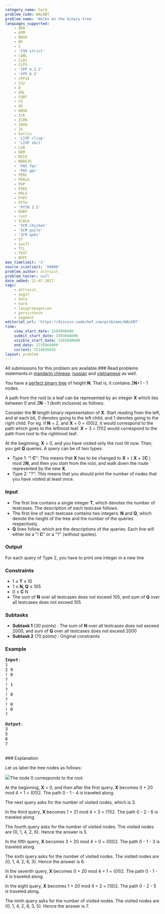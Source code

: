 ```yaml
---
category_name: hard
problem_code: WALKBT
problem_name: 'Walks on the binary tree'
languages_supported:
    - ADA
    - ASM
    - BASH
    - BF
    - C
    - 'C99 strict'
    - CAML
    - CLOJ
    - CLPS
    - 'CPP 4.3.2'
    - 'CPP 6.3'
    - CPP14
    - CS2
    - D
    - ERL
    - FORT
    - FS
    - GO
    - HASK
    - ICK
    - ICON
    - JAVA
    - JS
    - kotlin
    - 'LISP clisp'
    - 'LISP sbcl'
    - LUA
    - NEM
    - NICE
    - NODEJS
    - 'PAS fpc'
    - 'PAS gpc'
    - PERL
    - PERL6
    - PHP
    - PIKE
    - PRLG
    - PYPY
    - PYTH
    - 'PYTH 3.5'
    - RUBY
    - rust
    - SCALA
    - 'SCM chicken'
    - 'SCM guile'
    - 'SCM qobi'
    - ST
    - swift
    - TCL
    - TEXT
    - WSPC
max_timelimit: '3'
source_sizelimit: '50000'
problem_author: altruist_
problem_tester: null
date_added: 21-07-2017
tags:
    - altruist_
    - aug17
    - data
    - hard
    - lazypropagation
    - persistence
    - segment
editorial_url: 'https://discuss.codechef.com/problems/WALKBT'
time:
    view_start_date: 1503048600
    submit_start_date: 1503048600
    visible_start_date: 1503048600
    end_date: 1735669800
    current: 1514816035
layout: problem
---
```

All submissions for this problem are available.### Read problems statements in [mandarin chinese](http://www.codechef.com/download/translated/AUG17/mandarin/WALKBT.pdf), [russian](http://www.codechef.com/download/translated/AUG17/russian/WALKBT.pdf) and [vietnamese](http://www.codechef.com/download/translated/AUG17/vietnamese/WALKBT.pdf) as well.

 You have a [perfect binary tree](https://xlinux.nist.gov/dads/HTML/perfectBinaryTree.html) of height **N**. That is, it contains 2**N**+1 - 1 nodes.

A path from the root to a leaf can be represented by an integer **X** which lies between 0 and 2**N** - 1 (both inclusive) as follows:

Consider the **N** length binary representation of **X**. Start reading from the left, and at each bit, 0 denotes going to the left child, and 1 denotes going to the right child. For eg. if **N** = 2, and **X** = 0 = (00)2, it would correspond to the path which goes to the leftmost leaf. **X** = 3 = (11)2 would correspond to the path from root to the rightmost leaf.

At the beginning, **X** = 0, and you have visited only the root till now. Then, you get **Q** queries. A query can be of two types:

- Type 1: "! **C**": This means that **X** has to be changed to **X** = ( **X** + 2**C** ) mod 2**N**, and then you start from the root, and walk down the route represented by the new **X**.
- Type 2: "?": This means that you should print the number of nodes that you have visited at least once.

### Input

- The first line contains a single integer **T**, which denotes the number of testcases. The description of each testcase follows.
- The first line of each testcase contains two integers: **N** and **Q**, which denote the height of the tree and the number of the queries respectively.
- **Q** lines follow, which are the descriptions of the queries. Each line will either be a "! **C**" or a "?" (without quotes).

### Output

For each query of Type 2, you have to print one integer in a new line

### Constraints

- 1 ≤  **T**  ≤ 10
- 1 ≤  **N, Q**  ≤ 105
- 0 ≤  **C**  N
- The sum of **N** over all testcases does not exceed 105, and sum of **Q** over all testcases does not exceed 105
 
### Subtasks

- **Subtask 1** (30 points) : The sum of **N** over all testcases does not exceed 2000, and sum of **Q** over all testcases does not exceed 2000
- **Subtask 2** (70 points) : Original constraints

### Example

<pre><b>Input</b>:
1
2 9
! 0
?
! 1
?
! 0
?
! 0
! 0
? 

<b>Output</b>:
3
5
6
7

</pre>### Explanation
Let us label the tree nodes as follows:

![](https://codechef_shared.s3.amazonaws.com/download/upload/AUG17/puush-linux%2B%282017-08-04%2Bat%2B02.32.03%29.png)The node 0 corresponds to the root.

At the beginning, **X** = 0, and then after the first query, **X** becomes 0 + 20 mod 4 = 1 = (01)2. The path 0 - 1 - 4 is traveled along.

The next query asks for the number of visited nodes, which is 3.

In the third query, **X** becomes 1 + 21 mod 4 = 3 = (11)2. The path 0 - 2 - 6 is traveled along.

The fourth query asks for the number of visited nodes. The visited nodes are {0, 1, 4, 2, 6}. Hence the answer is 5.

In the fifth query, **X** becomes 3 + 20 mod 4 = 0 = (00)2. The path 0 - 1 - 3 is traveled along.

The sixth query asks for the number of visited nodes. The visited nodes are {0, 1, 4, 2, 6, 3}. Hence the answer is 6.

In the seventh query, **X** becomes 0 + 20 mod 4 = 1 = (01)2. The path 0 - 1 - 4 is traveled along.

In the eight query, **X** becomes 1 + 20 mod 4 = 2 = (10)2. The path 0 - 2 - 5 is traveled along.

The ninth query asks for the number of visited nodes. The visited nodes are {0, 1, 4, 2, 6, 3, 5}. Hence the answer is 7.
